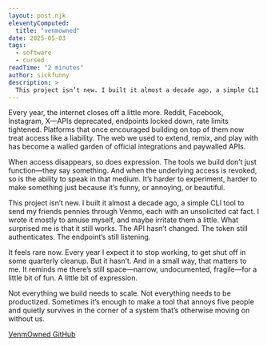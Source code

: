 ```yaml
---
layout: post.njk
eleventyComputed:
  title: "venmowned"
date: 2025-05-03
tags:
  - software
  - cursed
readTime: "2 minutes"
author: sickfunny
description: >
  This project isn’t new. I built it almost a decade ago, a simple CLI tool to send my friends pennies through Venmo, each with an unsolicited cat fact. I wrote it mostly to amuse myself, and maybe irritate them a little. What surprised me is that it still works. The API hasn’t changed. The token still authenticates. The endpoint’s still listening.
---
```


Every year, the internet closes off a little more. Reddit, Facebook, Instagram, X—APIs deprecated, endpoints locked down, rate limits tightened. Platforms that once encouraged building on top of them now treat access like a liability. The web we used to extend, remix, and play with has become a walled garden of official integrations and paywalled APIs.

When access disappears, so does expression. The tools we build don’t just function—they say something. And when the underlying access is revoked, so is the ability to speak in that medium. It’s harder to experiment, harder to make something just because it’s funny, or annoying, or beautiful.

This project isn’t new. I built it almost a decade ago, a simple CLI tool to send my friends pennies through Venmo, each with an unsolicited cat fact. I wrote it mostly to amuse myself, and maybe irritate them a little. What surprised me is that it still works. The API hasn’t changed. The token still authenticates. The endpoint’s still listening.

It feels rare now. Every year I expect it to stop working, to get shut off in some quarterly cleanup. But it hasn’t. And in a small way, that matters to me. It reminds me there’s still space—narrow, undocumented, fragile—for a little bit of fun. A little bit of expression.

Not everything we build needs to scale. Not everything needs to be productized. Sometimes it’s enough to make a tool that annoys five people and quietly survives in the corner of a system that’s otherwise moving on without us.

[VenmOwned GitHub](https://github.com/MikeyDunn/VenmOwned)